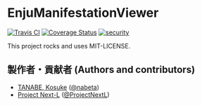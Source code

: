 # EnjuManifestationViewer
[![Travis CI](https://travis-ci.com/next-l/enju_manifestation_viewer.svg?branch=1.3)](https://travis-ci.com/next-l/enju_manifestation_viewer)
[![Coverage Status](https://coveralls.io/repos/github/next-l/enju_enju_manifestation_viewer/badge.svg?branch=1.3)](https://coveralls.io/github/next-l/enju_enju_manifestation_viewer?branch=1.3)
[![security](https://hakiri.io/github/next-l/enju_enju_manifestation_viewer/1.3.svg)](https://hakiri.io/github/next-l/enju_enju_manifestation_viewer/1.3)

This project rocks and uses MIT-LICENSE.

## 製作者・貢献者 (Authors and contributors)
* [TANABE, Kosuke](https://github.com/nabeta) ([@nabeta](https://twitter.com/nabeta))
* [Project Next-L](https://www.next-l.jp) ([@ProjectNextL](https://twitter.com/ProjectNextL))
